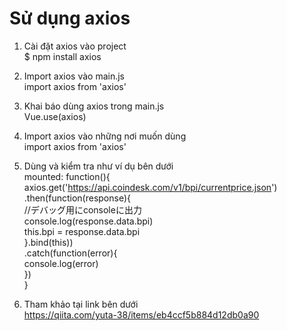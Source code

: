 # Sử dụng axios
1. Cài đặt axios vào project  
$ npm install axios  
2. Import axios vào main.js  
import axios from 'axios'  
3. Khai báo dùng axios trong main.js  
Vue.use(axios)  
4. Import axios vào những nơi muốn dùng  
import axios from 'axios'  
5. Dùng và kiểm tra như ví dụ bên dưới  
     mounted: function(){  
    axios.get('https://api.coindesk.com/v1/bpi/currentprice.json')  
    .then(function(response){  
        //デバッグ用にconsoleに出力  
        console.log(response.data.bpi)  
        this.bpi = response.data.bpi  
    }.bind(this))  
    .catch(function(error){  
        console.log(error)  
    })  
}  

6. Tham khảo tại link bên dưới  
https://qiita.com/yuta-38/items/eb4ccf5b884d12db0a90  

